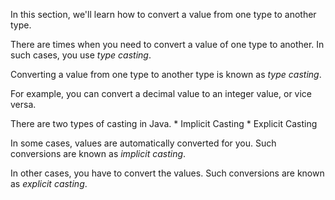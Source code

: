 In this section, we'll learn how to convert a value from one type to
another type.

There are times when you need to convert a value of one type to another.
In such cases, you use *type casting*.

Converting a value from one type to another type is known as *type casting*.

For example, you can convert a decimal value to an integer value, or vice
versa.

There are two types of casting in Java.
    * Implicit Casting
    * Explicit Casting

In some cases, values are automatically converted for you. Such conversions
are known as *implicit casting*.

In other cases, you have to convert the values. Such conversions are known
as *explicit casting*.